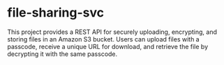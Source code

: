 # file-sharing-svc
This project provides a REST API for securely uploading, encrypting, and storing files in an Amazon S3 bucket. Users can upload files with a passcode, receive a unique URL for download, and retrieve the file by decrypting it with the same passcode.
